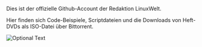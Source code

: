 Dies ist der offizielle Github-Account der Redaktion LinuxWelt.

Hier finden sich Code-Beispiele, Scriptdateien und die Downloads von Heft-DVDs als ISO-Datei über Bittorrent.

![Optional Text](../main/docs/images/LinuxWelt.svg) 
